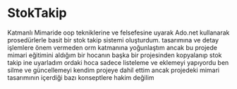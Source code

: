 # StokTakip
Katmanlı Mimaride oop tekniklerine ve felsefesine uyarak Ado.net kullanarak prosedürlerle basit bir stok takip sistemi oluşturdum.
tasarımına ve detay işlemlere  önem vermeden orm katmanına yoğunlaştım ancak bu projede mimari eğitimini aldığım bir hocanın başka
bir projesinden kopyalanıp stok takip ine uyarladım ordaki hoca sadece listeleme ve eklemeyi yapıyordu ben silme ve güncellemeyi kendim projeye dahil
ettim ancak projedeki mimari tasarımının içerdiği bazı konseptlere hakim değilim
